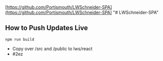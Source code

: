 [https://github.com/Portismouth/LWSchneider-SPA](https://github.com/Portismouth/LWSchneider-SPA)
"# LWSchneider-SPA" 

## How to Push Updates Live
```
npm run build
```
* Copy over /src and /public to lws/react
* #2ez